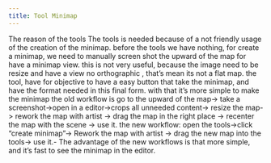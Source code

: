 ```yaml
---
title: Tool Minimap
---
```


The reason of the tools
The tools is needed because of a not friendly usage of the creation of the minimap.
before the tools we have nothing, for create a minimap, we need to manually screen shot the upward of the map for have a minimap view.
this is not very useful, because the image need to be resize and have a view no orthographic , that’s mean its not a flat map.
the tool, have for objective to have a easy button that take the minimap, and have the format needed in this final form.
with that it’s more simple to make the minimap
the old workflow is
go to the upward of the map-> take a screenshot->open in a editor->crops all unneeded content-> resize the map-> rework the map with artist -> drag the map in the right place -> recenter the map with the scene -> use it.
the new workflow:
open the tools->click “create minimap”-> Rework the map with artist -> drag the new map into the tools-> use it.-
The advantage of the new workflows is that more simple, and it’s fast to see the minimap in the editor.
